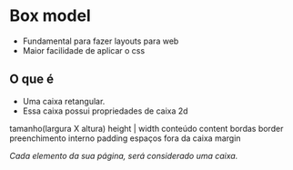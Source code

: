 # Box model

- Fundamental para fazer layouts para web
- Maior facilidade de aplicar o css
## O que é 

- Uma caixa retangular.
- Essa caixa possui propriedades de caixa 2d

tamanho(largura X altura)     height | width
conteúdo                      content
bordas                        border
preenchimento interno         padding
espaços fora da caixa         margin

*Cada elemento da sua página, será considerado uma caixa.*